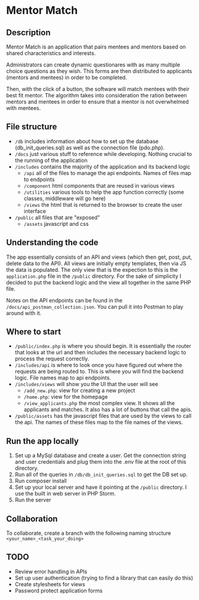 # Mentor Match
## Description
Mentor Match is an application that pairs mentees and mentors based on shared characteristics and interests.

Administrators can create dynamic questionares with as many multiple choice questions as they wish. This forms are then distributed to applicants (mentors and mentees) in order to be completed. 

Then, with the click of a button, the software will match mentees with their best fit mentor. The algorithm takes into consideration the ration between mentors and mentees in order to ensure that a mentor is not overwhelmed with mentees.

## File structure
- `/db` includes information about how to set up the database (db_init_queries.sql) as well as the connection file (pdo.php).
- `/docs` just various stuff to reference while developing. Nothing crucial to the running of the application
- `/includes` contains the majority of the application and its backend logic
  - `/api` all of the files to manage the api endpoints. Names of files map to endpoints
  - `/component` html components that are reused in various views
  - `/utilities` various tools to help the app function correctly (some classes, middleware will go here)
  - `/views` the html that is returned to the browser to create the user interface
- `/public` all files that are "exposed"
  - `/assets` javascript and css
  
## Understanding the code
The app essentially consists of an API and views (which then get, post, put, delete data to the API). All views are initially empty templates, then via JS the data is populated.
The only view that is the expection to this is the `application.php` file in the `/public` directory. For the sake of simplicity I decided to put the backend logic and the view all together in the same PHP file.

Notes on the API endpoints can be found in the `/docs/api_postman_collection.json`. You can pull it into Postman to play around with it.

## Where to start
- `/public/index.php` is where you should begin. It is essentially the router that looks at the url and then includes the necessary backend logic to process the request correctly.
- `/includes/api` is where to look once you have figured out where the requests are being routed to. This is where you will find the backend logic. File names map to api endpoints.
- `/includes/views` will show you the UI that the user will see
  - `/add_new.php`: view for creating a new project
  - `/home.php`: view for the homepage
  - `/view_applicants.php` the most complex view. It shows all the applicants and matches. It also has a lot of buttons that call the apis.
- `/public/assets` has the javascript files that are used by the views to call the api. The names of these files map to the file names of the views.

## Run the app locally
1. Set up a MySql database and create a user. Get the connection string and user credentials and plug them into the .env file at the root of this directory.
2. Run all of the queries in `/db/db_init_queries.sql` to get the DB set up.
3. Run composer install
4. Set up your local server and have it pointing at the `/public` directory. I use the built in web server in PHP Storm.
5. Run the server

## Collaboration
To collaborate, create a branch with the following naming structure `<your_name>_<task_your_doing>`

## TODO
- Review error handling in APIs
- Set up user authentication (trying to find a library that can easily do this)
- Create stylesheets for views
- Password protect application forms


